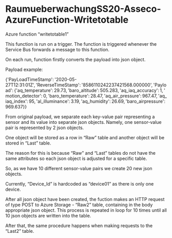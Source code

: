 # RaumueberwachungSS20-Asseco-AzureFunction-Writetotable

Azure function “writetotable1” 

This function is run on a trigger.  The function is triggered whenever the Service Bus forwards a message to this function. 

 

On each run, function firstly converts the payload into json object.  

Payload example: 

{'PayLoadTimeStamp': '2020-05-27T12:31:01Z', 'ReverseTimeStamp': '8586110242237421568.000000', 'Payload': {'aq_temperature': 29.73, 'baro_altitude': 505.283, 'aq_iaq_accuracy': 1, 'motion_detector': 0, 'baro_temperature': 28.47, 'aq_air_pressure': 967.47, 'aq_iaq_index': 95, 'al_illuminance': 3.19, 'aq_humidity': 26.69, 'baro_airpressure': 969.637}​} 

 

 

From original payload, we separate each key-value pair representing a sensor and its value into separate json objects. Namely, one sensor-value pair is represented by 2 json objects. 

 

One object will be stored as a row in “Raw” table and another object will be stored in “Last” table. 

 

The reason for this is because “Raw” and “Last” tables do not have the same attributes so each json object is adjusted for a specific table. 

 

So, as we have 10 different sensor-value pairs we create 20 new json objects. 

 

Currently, “Device_Id” is hardcoded as “device01” as there is only one device. 

 

After all json object have been created, the fuction makes an HTTP request of type POST to Azure Storage - “Raw2” table, containing in the body appropriate json object. This process is repeated in loop for 10 times until all 10 json objects are written into the table. 
 
After that, the same procedure happens when making requests to the “Last2” table.
